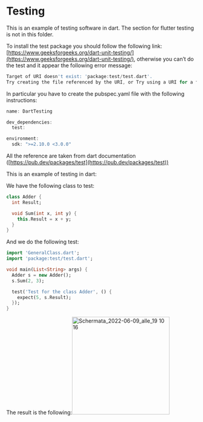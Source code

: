 # Testing

This is an example of testing software in dart. The section for flutter testing is not in this folder.

To install the test package you should follow the following link: [https://www.geeksforgeeks.org/dart-unit-testing/](https://www.geeksforgeeks.org/dart-unit-testing/), otherwise you can’t do the test and it appear the following error message:

```dart
Target of URI doesn't exist: 'package:test/test.dart'.
Try creating the file referenced by the URI, or Try using a URI for a file that does exist.
```

In particular you have to create the pubspec.yaml file with the following instructions:

```dart
name: DartTesting

dev_dependencies:
  test:

environment:
  sdk: ">=2.10.0 <3.0.0"
```

All the reference are taken from dart documentation ([https://pub.dev/packages/test](https://pub.dev/packages/test))

This is an example of testing in dart:

We have the following class to test:

```dart
class Adder {
  int Result;

  void Sum(int x, int y) {
    this.Result = x + y;
  }
}
```

And we do the following test:

```dart
import 'GeneralClass.dart';
import 'package:test/test.dart';

void main(List<String> args) {
  Adder s = new Adder();
  s.Sum(2, 3);

  test('Test for the class Adder', () {
    expect(5, s.Result);
  });
}
```

The result is the following:<img width="258" alt="Schermata_2022-06-09_alle_19 10 16" src="https://user-images.githubusercontent.com/88108002/172911183-6e5f14aa-e54c-49fe-b17b-eb1d712b944e.png">


